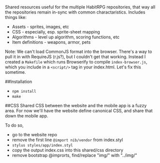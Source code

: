 Shared resources useful for the multiple HabitRPG repositories, that way all the repositories remain in-sync with common charactaristics. Includes things like:
 * Assets - sprites, images, etc
 * CSS - especially, esp. sprite-sheet mapping
 * Algorithms - level up algorithm, scoring functions, etc
 * Item definitions - weapons, armor, pets

Note: We can't load CommonJS format into the browser. There's a way to pull it in with RequireJS (r.js?), but I couldn't get that working. Instead I created a `Makefile` which runs Browserify to compile `index-browser.js`, which you include in a `<script/>` tag in your index.html. Let's fix this sometime.

##Installation
 * `npm install`
 * `make`

##CSS
Shared CSS between the website and the mobile app is a fuzzy area. For now we'll have the website define canonical CSS, and share that down the mobile app.

To do so,
 * go to the website repo
 * remove the first line `@import nib/vendor` from index.styl
 * `stylus styles/app/index.styl`
 * copy the output index.css into this shared/css directory
 * remove bootstrap @improrts, find/replace "img/" with "../img/"